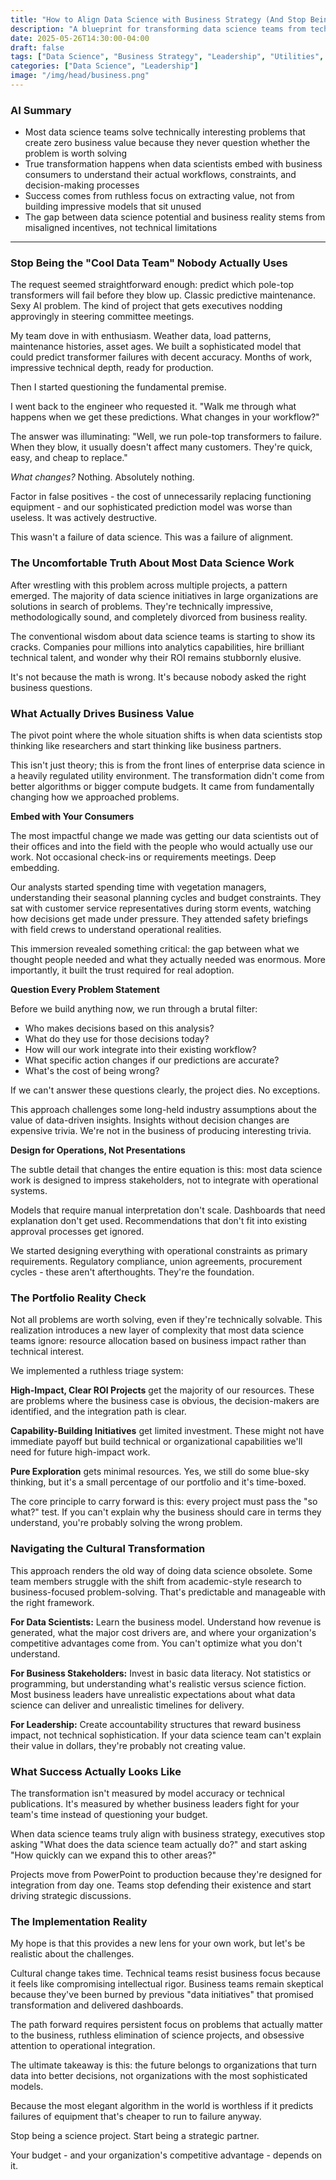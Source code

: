 ```yaml
---
title: "How to Align Data Science with Business Strategy (And Stop Being a Science Project Team)"
description: "A blueprint for transforming data science teams from technical curiosities into business-critical assets that executives fight to keep funded."
date: 2025-05-26T14:30:00-04:00
draft: false
tags: ["Data Science", "Business Strategy", "Leadership", "Utilities", "AI"]
categories: ["Data Science", "Leadership"]
image: "/img/head/business.png"
---
```


### AI Summary

- Most data science teams solve technically interesting problems that create zero business value because they never question whether the problem is worth solving
- True transformation happens when data scientists embed with business consumers to understand their actual workflows, constraints, and decision-making processes
- Success comes from ruthless focus on extracting value, not from building impressive models that sit unused
- The gap between data science potential and business reality stems from misaligned incentives, not technical limitations

---

### Stop Being the "Cool Data Team" Nobody Actually Uses

The request seemed straightforward enough: predict which pole-top transformers will fail before they blow up. Classic predictive maintenance. Sexy AI problem. The kind of project that gets executives nodding approvingly in steering committee meetings.

My team dove in with enthusiasm. Weather data, load patterns, maintenance histories, asset ages. We built a sophisticated model that could predict transformer failures with decent accuracy. Months of work, impressive technical depth, ready for production.

Then I started questioning the fundamental premise.

I went back to the engineer who requested it. "Walk me through what happens when we get these predictions. What changes in your workflow?"

The answer was illuminating: "Well, we run pole-top transformers to failure. When they blow, it usually doesn't affect many customers. They're quick, easy, and cheap to replace."

*What changes?* Nothing. Absolutely nothing.

Factor in false positives - the cost of unnecessarily replacing functioning equipment - and our sophisticated prediction model was worse than useless. It was actively destructive.

This wasn't a failure of data science. This was a failure of alignment.

### The Uncomfortable Truth About Most Data Science Work

After wrestling with this problem across multiple projects, a pattern emerged. The majority of data science initiatives in large organizations are solutions in search of problems. They're technically impressive, methodologically sound, and completely divorced from business reality.

The conventional wisdom about data science teams is starting to show its cracks. Companies pour millions into analytics capabilities, hire brilliant technical talent, and wonder why their ROI remains stubbornly elusive.

It's not because the math is wrong. It's because nobody asked the right business questions.

### What Actually Drives Business Value

The pivot point where the whole situation shifts is when data scientists stop thinking like researchers and start thinking like business partners.

This isn't just theory; this is from the front lines of enterprise data science in a heavily regulated utility environment. The transformation didn't come from better algorithms or bigger compute budgets. It came from fundamentally changing how we approached problems.

**Embed with Your Consumers**

The most impactful change we made was getting our data scientists out of their offices and into the field with the people who would actually use our work. Not occasional check-ins or requirements meetings. Deep embedding.

Our analysts started spending time with vegetation managers, understanding their seasonal planning cycles and budget constraints. They sat with customer service representatives during storm events, watching how decisions get made under pressure. They attended safety briefings with field crews to understand operational realities.

This immersion revealed something critical: the gap between what we thought people needed and what they actually needed was enormous. More importantly, it built the trust required for real adoption.

**Question Every Problem Statement**

Before we build anything now, we run through a brutal filter:

- Who makes decisions based on this analysis?
- What do they use for those decisions today?
- How will our work integrate into their existing workflow?
- What specific action changes if our predictions are accurate?
- What's the cost of being wrong?

If we can't answer these questions clearly, the project dies. No exceptions.

This approach challenges some long-held industry assumptions about the value of data-driven insights. Insights without decision changes are expensive trivia. We're not in the business of producing interesting trivia.

**Design for Operations, Not Presentations**

The subtle detail that changes the entire equation is this: most data science work is designed to impress stakeholders, not to integrate with operational systems.

Models that require manual interpretation don't scale. Dashboards that need explanation don't get used. Recommendations that don't fit into existing approval processes get ignored.

We started designing everything with operational constraints as primary requirements. Regulatory compliance, union agreements, procurement cycles - these aren't afterthoughts. They're the foundation.

### The Portfolio Reality Check

Not all problems are worth solving, even if they're technically solvable. This realization introduces a new layer of complexity that most data science teams ignore: resource allocation based on business impact rather than technical interest.

We implemented a ruthless triage system:

**High-Impact, Clear ROI Projects** get the majority of our resources. These are problems where the business case is obvious, the decision-makers are identified, and the integration path is clear.

**Capability-Building Initiatives** get limited investment. These might not have immediate payoff but build technical or organizational capabilities we'll need for future high-impact work.

**Pure Exploration** gets minimal resources. Yes, we still do some blue-sky thinking, but it's a small percentage of our portfolio and it's time-boxed.

The core principle to carry forward is this: every project must pass the "so what?" test. If you can't explain why the business should care in terms they understand, you're probably solving the wrong problem.

### Navigating the Cultural Transformation

This approach renders the old way of doing data science obsolete. Some team members struggle with the shift from academic-style research to business-focused problem-solving. That's predictable and manageable with the right framework.

**For Data Scientists:** Learn the business model. Understand how revenue is generated, what the major cost drivers are, and where your organization's competitive advantages come from. You can't optimize what you don't understand.

**For Business Stakeholders:** Invest in basic data literacy. Not statistics or programming, but understanding what's realistic versus science fiction. Most business leaders have unrealistic expectations about what data science can deliver and unrealistic timelines for delivery.

**For Leadership:** Create accountability structures that reward business impact, not technical sophistication. If your data science team can't explain their value in dollars, they're probably not creating value.

### What Success Actually Looks Like

The transformation isn't measured by model accuracy or technical publications. It's measured by whether business leaders fight for your team's time instead of questioning your budget.

When data science teams truly align with business strategy, executives stop asking "What does the data science team actually do?" and start asking "How quickly can we expand this to other areas?"

Projects move from PowerPoint to production because they're designed for integration from day one. Teams stop defending their existence and start driving strategic discussions.

### The Implementation Reality

My hope is that this provides a new lens for your own work, but let's be realistic about the challenges.

Cultural change takes time. Technical teams resist business focus because it feels like compromising intellectual rigor. Business teams remain skeptical because they've been burned by previous "data initiatives" that promised transformation and delivered dashboards.

The path forward requires persistent focus on problems that actually matter to the business, ruthless elimination of science projects, and obsessive attention to operational integration.

The ultimate takeaway is this: the future belongs to organizations that turn data into better decisions, not organizations with the most sophisticated models.

Because the most elegant algorithm in the world is worthless if it predicts failures of equipment that's cheaper to run to failure anyway.

Stop being a science project. Start being a strategic partner.

Your budget - and your organization's competitive advantage - depends on it.
